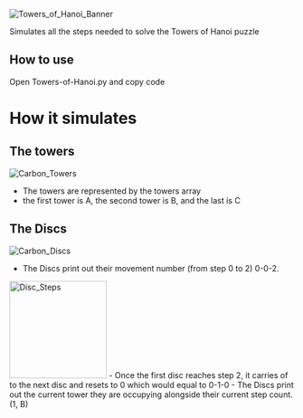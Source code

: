 ![Towers_of_Hanoi_Banner](https://user-images.githubusercontent.com/97734706/164969792-7053459b-982b-42ec-b5e7-f49912957f0f.png)

Simulates all the steps needed to solve the Towers of Hanoi puzzle

## How to use
Open Towers-of-Hanoi.py and copy code

# How it simulates

## The towers
![Carbon_Towers](https://user-images.githubusercontent.com/97734706/164969820-da5ef63a-ce88-4e17-b8a3-f1dcdf1b9f72.png)
- The towers are represented by the towers array
- the first tower is A, the second tower is B, and the last is C

## The Discs
![Carbon_Discs](https://user-images.githubusercontent.com/97734706/164969830-35a38c11-6d1d-438f-917f-6b192c27b886.png)
- The Discs print out their movement number (from step 0 to 2) 0-0-2.
<img width="172" alt="Disc_Steps" src="https://user-images.githubusercontent.com/97734706/164969921-0767f6d7-99bb-4bab-a810-ad8c730dd5b0.PNG">
  - Once the first disc reaches step 2, it carries of to the next disc and resets to 0 which would equal to 0-1-0   
- The Discs print out the current tower they are occupying alongside their current step count. (1, B)
 
